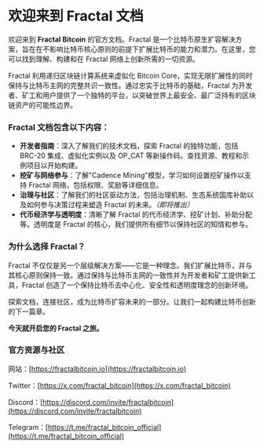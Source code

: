 # 欢迎来到 Fractal 文档

欢迎来到 **Fractal Bitcoin** 的官方文档。Fractal 是一个比特币原生扩容解决方案，旨在在不影响比特币核心原则的前提下扩展比特币的能力和潜力。在这里，您可以找到理解、构建和在 Fractal 网络上创新所需的一切资源。

Fractal 利用递归区块链计算系统来虚拟化 Bitcoin Core，实现无限扩展性的同时保持与比特币主网的完整共识一致性。通过忠实于比特币的基础，Fractal 为开发者、矿工和用户提供了一个独特的平台，以突破世界上最安全、最广泛持有的区块链资产的可能性边界。

### Fractal 文档包含以下内容：

* **开发者指南**：深入了解我们的技术文档，探索 Fractal 的独特功能，包括 BRC-20 集成、虚拟化实例以及 OP_CAT 等新操作码。查找资源、教程和示例项目以开始构建。
* **挖矿与网络参与**：了解"Cadence Mining"模型，学习如何设置挖矿操作以支持 Fractal 网络，包括权限、奖励等详细信息。
* **治理与社区**：了解我们的社区驱动方法，包括治理机制、生态系统国库补助以及如何参与决策过程来塑造 Fractal 的未来。_（即将推出）_
* **代币经济学与透明度**：清晰了解 Fractal 的代币经济学、挖矿计划、补助分配等。透明度是 Fractal 的核心，我们提供所有细节以保持社区的知情和参与。

### 为什么选择 Fractal？

Fractal 不仅仅是另一个层级解决方案——它是一种理念。我们扩展比特币，并与其核心原则保持一致。通过保持与比特币主网的一致性并为开发者和矿工提供新工具，Fractal 创造了一个保持比特币去中心化、安全性和透明度理念的创新环境。

探索文档，连接社区，成为比特币扩容未来的一部分。让我们一起构建比特币创新的下一篇章。

**今天就开启您的 Fractal 之旅。**

### 官方资源与社区

网站：[https://fractalbitcoin.io](https://fractalbitcoin.io)

Twitter：[https://x.com/fractal_bitcoin](https://x.com/fractal_bitcoin)

Discord：[https://discord.com/invite/fractalbitcoin](https://discord.com/invite/fractalbitcoin)

Telegram：[https://t.me/fractal_bitcoin_official](https://t.me/fractal_bitcoin_official)
